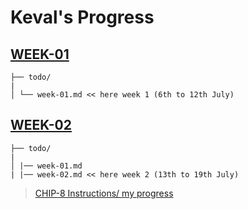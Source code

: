 # Keval's Progress

## [WEEK-01](https://github.com/homebrew-ec-foss/CHIP-Monks/blob/main/mentee-keval/todo/week-1.md)
~~~
├── todo/ 
|
│ └── week-01.md << here week 1 (6th to 12th July)
~~~

## [WEEK-02](https://github.com/kevalpattani/CHIP-Monks/blob/main/mentee-keval/todo/week-2.md)

~~~
├── todo/ 
|
│ |── week-01.md
| |── week-02.md << here week 2 (13th to 19th July)
~~~
> [CHIP-8 Instructions/ my progress](https://github.com/homebrew-ec-foss/CHIP-Monks/blob/main/mentee-keval/what%20is%20CHIP-8.pdf)
